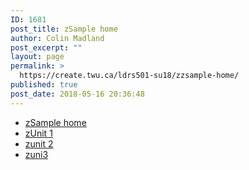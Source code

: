 ```yaml
---
ID: 1681
post_title: zSample home
author: Colin Madland
post_excerpt: ""
layout: page
permalink: >
  https://create.twu.ca/ldrs501-su18/zzsample-home/
published: true
post_date: 2018-05-16 20:36:48
---
```

<!--themify_builder_static--><ul id="menu-main"><li id="menu-item-1697"><a href="https://create.twu.ca/ldrs501-su18/zzsample-home/">zSample home</a></li> <li id="menu-item-1696"><a href="https://create.twu.ca/ldrs501-su18/zunit-1/">zUnit 1</a></li> <li id="menu-item-1695"><a href="https://create.twu.ca/ldrs501-su18/zunit-2/">zunit 2</a></li> <li id="menu-item-1694"><a href="https://create.twu.ca/ldrs501-su18/zuni3/">zuni3</a></li> </ul><!--/themify_builder_static-->